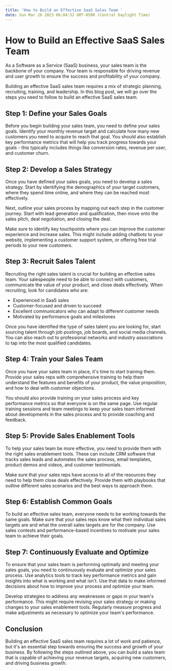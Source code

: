 ```yaml
---
title: 'How to Build an Effective SaaS Sales Team '
date: Sun Mar 26 2023 06:04:52 GMT-0500 (Central Daylight Time)
---
```


# How to Build an Effective SaaS Sales Team

As a Software as a Service (SaaS) business, your sales team is the backbone of your company. Your team is responsible for driving revenue and user growth to ensure the success and profitability of your company.

Building an effective SaaS sales team requires a mix of strategic planning, recruiting, training, and leadership. In this blog post, we will go over the steps you need to follow to build an effective SaaS sales team.

## Step 1: Define your Sales Goals

Before you begin building your sales team, you need to define your sales goals. Identify your monthly revenue target and calculate how many new customers you need to acquire to reach that goal. You should also establish key performance metrics that will help you track progress towards your goals - this typically includes things like conversion rates, revenue per user, and customer churn.

## Step 2: Develop a Sales Strategy

Once you have defined your sales goals, you need to develop a sales strategy. Start by identifying the demographics of your target customers, where they spend time online, and where they can be reached most effectively.

Next, outline your sales process by mapping out each step in the customer journey. Start with lead generation and qualification, then move onto the sales pitch, deal negotiation, and closing the deal.

Make sure to identify key touchpoints where you can improve the customer experience and increase sales. This might include adding chatbots to your website, implementing a customer support system, or offering free trial periods to your new customers.

## Step 3: Recruit Sales Talent

Recruiting the right sales talent is crucial for building an effective sales team. Your salespeople need to be able to connect with customers, communicate the value of your product, and close deals effectively. When recruiting, look for candidates who are:

* Experienced in SaaS sales
* Customer-focused and driven to succeed
* Excellent communicators who can adapt to different customer needs
* Motivated by performance goals and milestones

Once you have identified the type of sales talent you are looking for, start sourcing talent through job postings, job boards, and social media channels. You can also reach out to professional networks and industry associations to tap into the most qualified candidates.

## Step 4: Train your Sales Team

Once you have your sales team in place, it's time to start training them. Provide your sales reps with comprehensive training to help them understand the features and benefits of your product, the value proposition, and how to deal with customer objections.

You should also provide training on your sales process and key performance metrics so that everyone is on the same page. Use regular training sessions and team meetings to keep your sales team informed about developments in the sales process and to provide coaching and feedback.

## Step 5: Provide Sales Enablement Tools

To help your sales team be more effective, you need to provide them with the right sales enablement tools. These can include CRM software that tracks sales leads and automates the sales process, email templates, product demos and videos, and customer testimonials.

Make sure that your sales reps have access to all of the resources they need to help them close deals effectively. Provide them with playbooks that outline different sales scenarios and the best ways to approach them.

## Step 6: Establish Common Goals

To build an effective sales team, everyone needs to be working towards the same goals. Make sure that your sales reps know what their individual sales targets are and what the overall sales targets are for the company. Use sales contests and performance-based incentives to motivate your sales team to achieve their goals.

## Step 7: Continuously Evaluate and Optimize

To ensure that your sales team is performing optimally and meeting your sales goals, you need to continuously evaluate and optimize your sales process. Use analytics tools to track key performance metrics and gain insights into what is working and what isn't. Use that data to make informed decisions about how to improve your process and optimize your team.

Develop strategies to address any weaknesses or gaps in your team's performance. This might require revising your sales strategy or making changes to your sales enablement tools. Regularly measure progress and make adjustments as necessary to optimize your team's performance.

## Conclusion

Building an effective SaaS sales team requires a lot of work and patience, but it's an essential step towards ensuring the success and growth of your business. By following the steps outlined above, you can build a sales team that is capable of achieving your revenue targets, acquiring new customers, and driving business growth.
